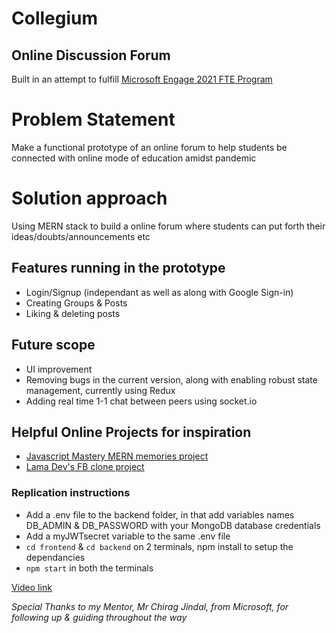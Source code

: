 # Collegium
## Online Discussion Forum

Built in an attempt to fulfill [Microsoft Engage 2021 FTE Program](https://microsoft.acehacker.com/fte2021/)


# Problem Statement
Make a functional prototype of an online forum to help students be connected with online mode of education amidst pandemic

# Solution approach
Using MERN stack to build a online forum where students can put forth their ideas/doubts/announcements etc 

## Features running in the prototype
-   Login/Signup (independant as well as along with Google Sign-in) 
-   Creating Groups & Posts
-   Liking & deleting posts

## Future scope
-   UI improvement
-   Removing bugs in the current version, along with enabling robust state management, currently using Redux
-   Adding real time 1-1 chat between peers using socket.io


## Helpful Online Projects for inspiration
- [Javascript Mastery MERN memories project](https://youtube.com/playlist?list=PL6QREj8te1P7VSwhrMf3D3Xt4V6_SRkhu)
- [Lama Dev's FB clone project](https://youtu.be/pFHyZvVxce0)

### Replication instructions
- Add a .env file to the backend folder, in that add variables names DB_ADMIN & DB_PASSWORD with your MongoDB database credentials
- Add a myJWTsecret variable to the same .env file
- ```cd frontend``` & ```cd backend``` on 2 terminals, npm install to setup the dependancies
- ```npm start``` in both the terminals

[Video link](https://drive.google.com/file/d/1bhRkGOsrlDpFr-jCJqqBICpJrO5NwV6z/view)

*Special Thanks to my Mentor, Mr Chirag Jindal, from Microsoft, for following up & guiding throughout the way*


